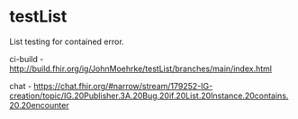 # testList

List testing for contained error.

ci-build - http://build.fhir.org/ig/JohnMoehrke/testList/branches/main/index.html

chat - https://chat.fhir.org/#narrow/stream/179252-IG-creation/topic/IG.20Publisher.3A.20Bug.20if.20List.20Instance.20contains.20.20encounter
